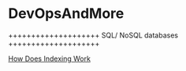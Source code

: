 # DevOpsAndMore

++++++++++++++++++++ SQL/ NoSQL databases ++++++++++++++++++++ 

[How Does Indexing Work](https://chartio.com/learn/databases/how-does-indexing-work/)
